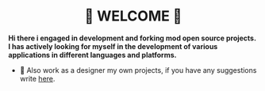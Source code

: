 <h1 align="center">👋 WELCOME 👋</h1>

**Hi there i engaged in development and forking mod open source projects.
I has actively looking for myself in the development of various applications in different languages and platforms.**

- 🎨 Also work as a designer my own projects, if you have any suggestions write [here](https://github.com/izzyflame/izzyflame/issues).
